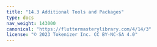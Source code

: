 ```yaml
---
title: "14.3 Additional Tools and Packages"
type: docs
nav_weight: 143000
canonical: "https://fluttermasterylibrary.com/4/14/3"
license: "© 2023 Tokenizer Inc. CC BY-NC-SA 4.0"
---
```

